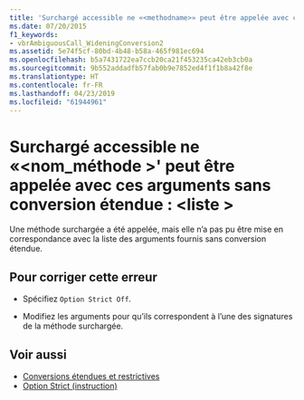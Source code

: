 ```yaml
---
title: 'Surchargé accessible ne «<methodname>» peut être appelée avec ces arguments sans conversion étendue : <list>'
ms.date: 07/20/2015
f1_keywords:
- vbrAmbiguousCall_WideningConversion2
ms.assetid: 5e74f5cf-80bd-4b48-b58a-465f981ec694
ms.openlocfilehash: b5a7431722ea7ccb20ca21f453235ca42eb3cb0a
ms.sourcegitcommit: 9b552addadfb57fab0b9e7852ed4f1f1b8a42f8e
ms.translationtype: HT
ms.contentlocale: fr-FR
ms.lasthandoff: 04/23/2019
ms.locfileid: "61944961"
---
```

# <a name="no-accessible-overloaded-methodname-can-be-called-with-these-arguments-without-a-widening-conversion-list"></a>Surchargé accessible ne «\<nom_méthode >' peut être appelée avec ces arguments sans conversion étendue : \<liste >
Une méthode surchargée a été appelée, mais elle n’a pas pu être mise en correspondance avec la liste des arguments fournis sans conversion étendue.  
  
## <a name="to-correct-this-error"></a>Pour corriger cette erreur  
  
- Spécifiez `Option Strict Off`.  
  
- Modifiez les arguments pour qu’ils correspondent à l’une des signatures de la méthode surchargée.  
  
## <a name="see-also"></a>Voir aussi

- [Conversions étendues et restrictives](../../visual-basic/programming-guide/language-features/data-types/widening-and-narrowing-conversions.md)
- [Option Strict (instruction)](../../visual-basic/language-reference/statements/option-strict-statement.md)
